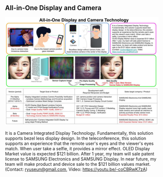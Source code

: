 ## All-in-One Display and Camera

[![Video Label](https://github.com/ryuseun/allinone_dica/blob/master/All-in-One_Display_Camera_Introduction_A4_20190815.jpg)](https://youtu.be/-coCBRwK7zA) 



It is a Camera Integrated Display Technology.
Fundamentally, this solution supports bezel less display design. In the teleconference, this solution supports an experience that the remote user's eyes and the viewer's eyes match. When user take a selfie, it provides a mirror effect.
OLED Display Market value is expected $121 billion. 
After 1 year, my team will sale patent license to SAMSUNG Electronics and SAMSUNG Display. In near future, my team will make product and device sale to the $121 billion values market.
(Contact: ryuseun@gmail.com, Video:  https://youtu.be/-coCBRwK7zA)

